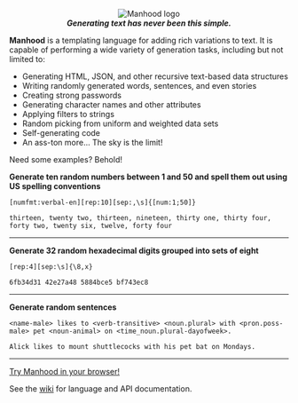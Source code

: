 <p align="center">
<img src="http://i.imgur.com/vYActli.png" alt="Manhood logo"></img>
<br/><b><i>Generating text has never been this simple.</i></b>
</p>

**Manhood** is a templating language for adding rich variations to text. It is capable of performing a wide variety of generation tasks, including but not limited to:

* Generating HTML, JSON, and other recursive text-based data structures
* Writing randomly generated words, sentences, and even stories
* Creating strong passwords
* Generating character names and other attributes
* Applying filters to strings
* Random picking from uniform and weighted data sets
* Self-generating code
* An ass-ton more... The sky is the limit!

Need some examples? Behold!

**Generate ten random numbers between 1 and 50 and spell them out using US spelling conventions**
```
[numfmt:verbal-en][rep:10][sep:,\s]{[num:1;50]}
```
```
thirteen, twenty two, thirteen, nineteen, thirty one, thirty four, forty two, twenty six, twelve, forty four
```

---

**Generate 32 random hexadecimal digits grouped into sets of eight**
```
[rep:4][sep:\s]{\8,x}
```
```
6fb34d31 42e27a48 5884bce5 bf743ec8
```

---

**Generate random sentences**
```
<name-male> likes to <verb-transitive> <noun.plural> with <pron.poss-male> pet <noun-animal> on <time_noun.plural-dayofweek>.
```
```
Alick likes to mount shuttlecocks with his pet bat on Mondays.
```

---

[Try Manhood in your browser!](http://berkin.me/manbox)

See the [wiki](http://github.com/TheBerkin/Manhood/wiki) for language and API documentation.
